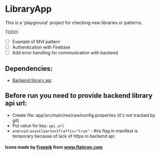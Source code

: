 # LibraryApp

This is a 'playground' project for checking new libraries or patterns. 

TODO:
- [ ] Example of MVI pattern
- [ ] Authentication with Firebase  
- [ ] Add error handling for communication with backend

## Dependencies: 
* [Backend library api](https://github.com/EmiliaCiastek/LibraryAppBackend)

## Before run you need to provide backend library api url:

* Create file: app/src/main/res/raw/config.properties (it's not tracked by git)
* Put value for key: `api_url`
* `android:usesCleartextTraffic="true"` - this flag in manifest is temporary because of lack of https in backend api


#### Icons made by <a href="https://www.flaticon.com/authors/freepik" title="Freepik">Freepik</a> from <a href="https://www.flaticon.com/" title="Flaticon"> www.flaticon.com</a>